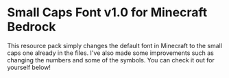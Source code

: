 # Small Caps Font v1.0 for Minecraft Bedrock 

This resource pack simply changes the default font in Minecraft to the small caps one already in the files. I've also made some improvements such as changing the numbers and some of the symbols. You can check it out for yourself below!


